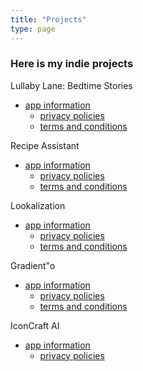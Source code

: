 ```yaml
---
title: "Projects"
type: page
---
```



### Here is my indie projects

Lullaby Lane: Bedtime Stories
- [app information](/projects/lullabylane/)
    - [privacy policies](/projects/lullabylane_pp/)
    - [terms and conditions](/projects/lullabylane_tc/)

Recipe Assistant
- [app information](/projects/recipeassistant/)
    - [privacy policies](/projects/recipeassistant_pp/)
    - [terms and conditions](/projects/recipeassistant_tc/)

Lookalization
- [app information](/projects/lookalization/)
    - [privacy policies](/projects/lookalization_pp/)
    - [terms and conditions](/projects/lookalization_tc/)

Gradient"o
- [app information](/projects/gradiento/)
    - [privacy policies](/projects/gradiento_pp/)
    - [terms and conditions](/projects/gradiento_tc/)

IconCraft AI
- [app information](/projects/iconcraftai/)
    - [privacy policies](/projects/iconcraftai_pp/)